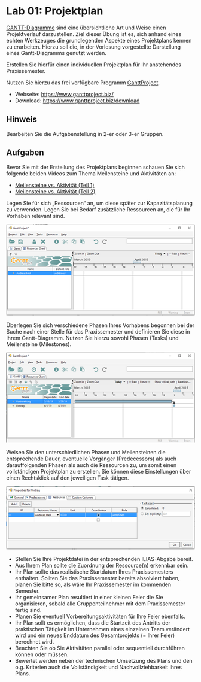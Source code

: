 # Lab 01: Projektplan

[GANTT-Diagramme](https://en.wikipedia.org/wiki/Gantt_chart) sind eine übersichtliche Art und Weise einen Projektverlauf darzustellen. Ziel dieser Übung ist es, sich anhand eines echten Werkzeuges die grundlegenden Aspekte eines Projektplans kennen zu erarbeiten. Hierzu soll die, in der Vorlesung vorgestellte Darstellung eines Gantt-Diagramms genutzt werden.

Erstellen Sie hierfür einen individuellen Projektplan für Ihr anstehendes Praxissemester.

Nutzen Sie hierzu das frei verfügbare Programm [GanttProject](https://www.ganttproject.biz/).

* Webseite: https://www.ganttproject.biz/
* Download: https://www.ganttproject.biz/download 

## Hinweis

Bearbeiten Sie die Aufgabenstellung in 2-er oder 3-er Gruppen.

## Aufgaben

Bevor Sie mit der Erstellung des Projektplans beginnen schauen Sie sich folgende beiden Videos zum Thema Meilensteine und Aktivitäten an: 

* [Meilensteine vs. Aktivität (Teil 1)](https://www.youtube.com/watch?v=ZXtaQN0NZZo)
* [Meilensteine vs. Aktivität (Teil 2)](https://www.youtube.com/watch?v=BrwrA7hp9BU)

Legen Sie für sich „Ressourcen“ an, um diese später zur Kapazitätsplanung zu verwenden. Legen Sie bei Bedarf zusätzliche Ressourcen an, die für Ihr Vorhaben relevant sind.

![](img/resources_chart.png)

Überlegen Sie sich verschiedene Phasen Ihres Vorhabens begonnen bei der Suche nach einer Stelle für das Praxissemester und definieren Sie diese in Ihrem Gantt-Diagramm. Nutzen Sie hierzu sowohl Phasen (Tasks) und Meilensteine (Milestones).

![](img/gantt.png)

Weisen Sie den unterschiedlichen Phasen und Meilensteinen die entsprechende Dauer, eventuelle
Vorgänger (Predecessors) als auch darauffolgenden Phasen als auch die Ressourcen zu, um somit einen vollständigen Projektplan zu erstellen. Sie können diese Einstellungen über einen Rechtsklick auf den jeweiligen Task tätigen.

![](img/properties.png)

* Stellen Sie Ihre Projektdatei in der entsprechenden ILIAS-Abgabe bereit. 
* Aus Ihrem Plan sollte die Zuordnung der Ressource(n) erkennbar sein. 
* Ihr Plan sollte das realistische Startdatum Ihres Praxissemesters enthalten. Sollten Sie das Praxissemester bereits absolviert haben, planen Sie bitte so, als wäre Ihr Praxissemester im kommenden Semester. 
* Ihr gemeinsamer Plan resultiert in einer kleinen Feier die Sie organisieren, sobald alle Gruppenteilnehmer mit dem Praxissemester fertig sind. 
* Planen Sie eventuell Vorbereitungsaktivitäten für Ihre Feier ebenfalls. 
* Ihr Plan sollt es ermöglichen, dass die Startzeit des Antritts der praktischen Tätigkeit im Unternehmen eines einzelnen Team verändert wird und ein neues Enddatum des Gesamtprojekts (= Ihrer Feier) berechnet wird. 
* Beachten Sie ob Sie Aktivitäten parallel oder sequentiell durchführen können oder müssen. 
* Bewertet werden neben der technischen Umsetzung des Plans und den o.g. Kriterien auch die Vollständigkeit und Nachvollziehbarkeit Ihres Plans. 